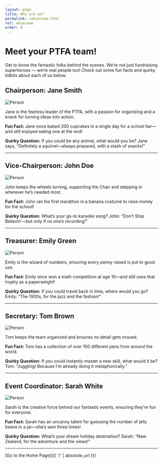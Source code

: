 ```yaml
---
layout: page
title: Who are we?
permalink: /whoarewe.html
ref: whoarewe
order: 0
---
```


# Meet your PTFA team!  

Get to know the fantastic folks behind the scenes. We’re not just fundraising superheroes — we’re real people too! Check out some fun facts and quirky tidbits about each of us below.

## Chairperson: Jane Smith  
![Person](https://elouwerse.nl/placecircle/150 "Person")

Jane is the fearless leader of the PTFA, with a passion for organizing and a knack for turning ideas into action.  

**Fun Fact:** Jane once baked 200 cupcakes in a single day for a school fair—and still enjoyed eating one at the end! 

**Quirky Question:** If you could be any animal, what would you be? Jane says, “Definitely a squirrel—always prepared, with a stash of snacks!”  

---

## Vice-Chairperson: John Doe  
![Person](https://elouwerse.nl/placecircle/150 "Person")

John keeps the wheels turning, supporting the Chair and stepping in wherever he’s needed most.  

**Fun Fact:** John ran his first marathon in a banana costume to raise money for the school! 

**Quirky Question:** What’s your go-to karaoke song? John: “Don’t Stop Believin’—but only if no one’s recording!”  

---

## Treasurer: Emily Green  
![Person](https://elouwerse.nl/placecircle/150 "Person")

Emily is the wizard of numbers, ensuring every penny raised is put to good use.  

**Fun Fact:** Emily once won a math competition at age 10—and still uses that trophy as a paperweight! 

**Quirky Question:** If you could travel back in time, where would you go? Emily: “The 1920s, for the jazz and the fashion!”  

---

## Secretary: Tom Brown  
![Person](https://elouwerse.nl/placecircle/150 "Person")

Tom keeps the team organized and ensures no detail gets missed.  

**Fun Fact:** Tom has a collection of over 100 different pens from around the world. 

**Quirky Question:** If you could instantly master a new skill, what would it be? Tom: “Juggling! Because I’m already doing it metaphorically.”  

---

## Event Coordinator: Sarah White  
![Person](https://elouwerse.nl/placecircle/150 "Person")

Sarah is the creative force behind our fantastic events, ensuring they’re fun for everyone.  

**Fun Fact:** Sarah has an uncanny talent for guessing the number of jelly beans in a jar—she’s won three times! 

**Quirky Question:** What’s your dream holiday destination? Sarah: “New Zealand, for the adventure and the views!”  

---

[Go to the Home Page]({{ '/' | absolute_url }})  
